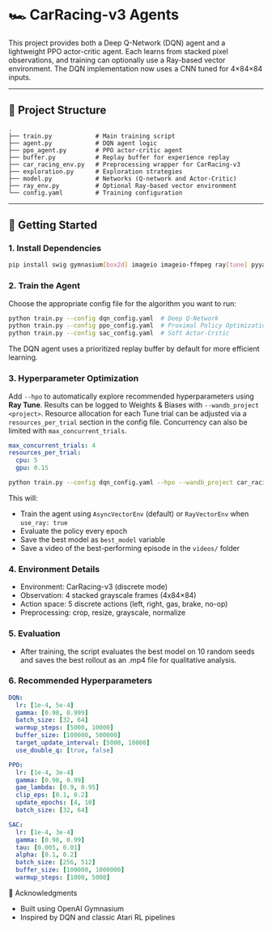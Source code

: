 # 🏎️ CarRacing-v3 Agents

This project provides both a Deep Q-Network (DQN) agent and a lightweight PPO actor-critic agent. Each learns from stacked pixel observations, and training can optionally use a Ray-based vector environment. The DQN implementation now uses a CNN tuned for 4×84×84 inputs.

---

## 📂 Project Structure
```text
.
├── train.py            # Main training script
├── agent.py            # DQN agent logic
├── ppo_agent.py        # PPO actor-critic agent
├── buffer.py           # Replay buffer for experience replay
├── car_racing_env.py   # Preprocessing wrapper for CarRacing-v3
├── exploration.py      # Exploration strategies
├── model.py            # Networks (Q-network and Actor-Critic)
├── ray_env.py          # Optional Ray-based vector environment
└── config.yaml         # Training configuration
```
---

## 🚀 Getting Started

### 1. Install Dependencies

```bash
pip install swig gymnasium[box2d] imageio imageio-ffmpeg ray[tune] pyyaml optuna
```

### 2. Train the Agent

Choose the appropriate config file for the algorithm you want to run:

```bash
python train.py --config dqn_config.yaml  # Deep Q-Network
python train.py --config ppo_config.yaml  # Proximal Policy Optimization
python train.py --config sac_config.yaml  # Soft Actor-Critic
```

The DQN agent uses a prioritized replay buffer by default for more efficient learning.

### 3. Hyperparameter Optimization

Add `--hpo` to automatically explore recommended hyperparameters using **Ray Tune**.
Results can be logged to Weights & Biases with `--wandb_project <project>`.
Resource allocation for each Tune trial can be adjusted via a `resources_per_trial` section in the config file. Concurrency can also be limited with `max_concurrent_trials`.

```yaml
max_concurrent_trials: 4
resources_per_trial:
  cpu: 5
  gpu: 0.15
```

```bash
python train.py --config dqn_config.yaml --hpo --wandb_project car_racing
```

This will:
- Train the agent using `AsyncVectorEnv` (default) or `RayVectorEnv` when `use_ray: true`
- Evaluate the policy every epoch
- Save the best model as `best_model` variable
- Save a video of the best-performing episode in the `videos/` folder

### 4. Environment Details
- Environment: CarRacing-v3 (discrete mode)
- Observation: 4 stacked grayscale frames (4x84×84)
- Action space: 5 discrete actions (left, right, gas, brake, no-op)
- Preprocessing: crop, resize, grayscale, normalize

### 5. Evaluation
- After training, the script evaluates the best model on 10 random seeds and saves the best rollout as an .mp4 file for qualitative analysis.

### 6. Recommended Hyperparameters

```yaml
DQN:
  lr: [1e-4, 5e-4]
  gamma: [0.98, 0.999]
  batch_size: [32, 64]
  warmup_steps: [5000, 10000]
  buffer_size: [100000, 500000]
  target_update_interval: [5000, 10000]
  use_double_q: [true, false]

PPO:
  lr: [1e-4, 3e-4]
  gamma: [0.98, 0.99]
  gae_lambda: [0.9, 0.95]
  clip_eps: [0.1, 0.2]
  update_epochs: [4, 10]
  batch_size: [32, 64]

SAC:
  lr: [1e-4, 3e-4]
  gamma: [0.98, 0.99]
  tau: [0.005, 0.01]
  alpha: [0.1, 0.2]
  batch_size: [256, 512]
  buffer_size: [100000, 1000000]
  warmup_steps: [1000, 5000]
```

📌 Acknowledgments
- Built using OpenAI Gymnasium
- Inspired by DQN and classic Atari RL pipelines
